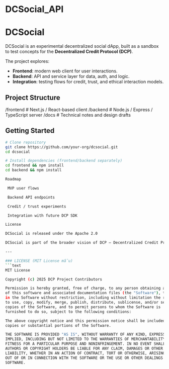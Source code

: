 # DCSocial_API

# DCSocial

DCSocial is an experimental decentralized social dApp, built as a sandbox to test concepts for the **Decentralized Credit Protocol (DCP)**.  

The project explores:
- **Frontend**: modern web client for user interactions.  
- **Backend**: API and service layer for data, auth, and logic.  
- **Integration**: testing flows for credit, trust, and ethical interaction models.  

## Project Structure
/frontend # Next.js / React-based client
/backend # Node.js / Express / TypeScript server
/docs # Technical notes and design drafts


## Getting Started
```bash
# Clone repository
git clone https://github.com/your-org/dcsocial.git
cd dcsocial

# Install dependencies (frontend/backend separately)
cd frontend && npm install
cd backend && npm install

Roadmap

 MVP user flows

 Backend API endpoints

 Credit / trust experiments

 Integration with future DCP SDK

License

DCSocial is released under the Apache 2.0

DCSocial is part of the broader vision of DCP – Decentralized Credit Protocol.

---

### LICENSE (MIT License mẫu)  
```text
MIT License

Copyright (c) 2025 DCP Project Contributors

Permission is hereby granted, free of charge, to any person obtaining a copy
of this software and associated documentation files (the "Software"), to deal
in the Software without restriction, including without limitation the rights  
to use, copy, modify, merge, publish, distribute, sublicense, and/or sell  
copies of the Software, and to permit persons to whom the Software is  
furnished to do so, subject to the following conditions:  

The above copyright notice and this permission notice shall be included in all  
copies or substantial portions of the Software.  

THE SOFTWARE IS PROVIDED "AS IS", WITHOUT WARRANTY OF ANY KIND, EXPRESS OR  
IMPLIED, INCLUDING BUT NOT LIMITED TO THE WARRANTIES OF MERCHANTABILITY,  
FITNESS FOR A PARTICULAR PURPOSE AND NONINFRINGEMENT. IN NO EVENT SHALL THE  
AUTHORS OR COPYRIGHT HOLDERS BE LIABLE FOR ANY CLAIM, DAMAGES OR OTHER  
LIABILITY, WHETHER IN AN ACTION OF CONTRACT, TORT OR OTHERWISE, ARISING FROM,  
OUT OF OR IN CONNECTION WITH THE SOFTWARE OR THE USE OR OTHER DEALINGS IN THE  
SOFTWARE.

